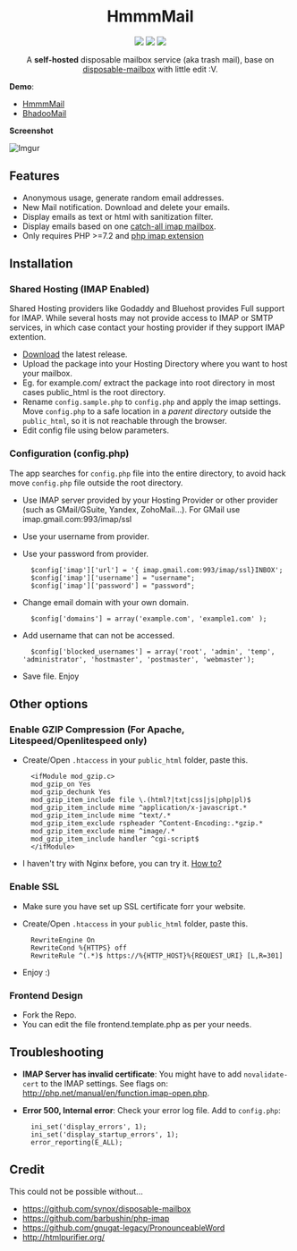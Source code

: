 <div align="center">

# HmmmMail

![](https://img.shields.io/badge/version-0.1.1-blue.svg)    ![](https://img.shields.io/badge/php-%3E%3D7.2-green.svg) ![](https://img.shields.io/badge/status-beta-lightgrey.svg)

A **self-hosted** disposable mailbox service (aka trash mail), base on [disposable-mailbox](https://github.com/synox/disposable-mailbox) with little edit :V.

</div>

**Demo**: 

* [HmmmMail](https://sharelun.com/)
* [BhadooMail](https://inbox.bhadoomail.com/inbox/) 

**Screenshot**

![Imgur](https://i.imgur.com/2Lqnp75.png)

## Features

* Anonymous usage, generate random email addresses. 
* New Mail notification. Download and delete your emails.
* Display emails as text or html with sanitization  filter. 
* Display emails based on one [catch-all imap mailbox](https://www.google.ch/search?q=how+to+setup+catch-all+imap+mailbox).
* Only requires PHP  >=7.2 and [php imap extension](http://php.net/manual/book.imap.php)

## Installation

### Shared Hosting (IMAP Enabled)

Shared Hosting providers like Godaddy and Bluehost provides Full support for IMAP. While several hosts may not provide access to IMAP or SMTP services, in which case contact your hosting provider if they support IMAP extention.

* [Download](https://github.com/HmmmmInc/HmmmMail/releases/latest) the latest release.
* Upload the package into your Hosting Directory where you want to host your mailbox.
* Eg. for example.com/ extract the package into root directory in most cases public_html is the root directory.
* Rename `config.sample.php` to `config.php` and apply the imap settings. Move `config.php` to a safe location in a *parent directory* outside the `public_html`, so it is not reachable through the browser.
* Edit config file using below parameters.

### Configuration (config.php)

The app searches for `config.php` file into the entire directory, to avoid hack move `config.php` file outside the root directory.

* Use IMAP server provided by your Hosting Provider or other provider (such as GMail/GSuite, Yandex, ZohoMail...). For GMail use imap.gmail.com:993/imap/ssl
* Use your username from provider.
* Use your password from provider.

        $config['imap']['url'] = '{ imap.gmail.com:993/imap/ssl}INBOX';
        $config['imap']['username'] = "username";
        $config['imap']['password'] = "password";

* Change email domain with your own domain.

        $config['domains'] = array('example.com', 'example1.com' );

* Add username that can not be accessed.

        $config['blocked_usernames'] = array('root', 'admin', 'temp', 'administrator', 'hostmaster', 'postmaster', 'webmaster');

* Save file. Enjoy

## Other options

### Enable GZIP Compression (For Apache, Litespeed/Openlitespeed only)

* Create/Open `.htaccess` in your `public_html` folder, paste this.

        <ifModule mod_gzip.c>
        mod_gzip_on Yes
        mod_gzip_dechunk Yes
        mod_gzip_item_include file \.(html?|txt|css|js|php|pl)$
        mod_gzip_item_include mime ^application/x-javascript.*
        mod_gzip_item_include mime ^text/.*
        mod_gzip_item_exclude rspheader ^Content-Encoding:.*gzip.*
        mod_gzip_item_exclude mime ^image/.*
        mod_gzip_item_include handler ^cgi-script$
        </ifModule>

* I haven't try with Nginx before, you can try it. [How to?](https://www.google.com/search?q=gzip+nginx&oq=gzip+nginx)

### Enable SSL
* Make sure you have set up SSL certificate forr your website.
* Create/Open `.htaccess` in your `public_html` folder, paste this.

        RewriteEngine On
        RewriteCond %{HTTPS} off
        RewriteRule ^(.*)$ https://%{HTTP_HOST}%{REQUEST_URI} [L,R=301]

* Enjoy :)

### Frontend Design

* Fork the Repo.
* You can edit the file frontend.template.php as per your needs.

## Troubleshooting

* **IMAP Server has invalid certificate**: You might have to add `novalidate-cert` to the IMAP settings. See flags on: http://php.net/manual/en/function.imap-open.php.
* **Error 500, Internal error**: Check your error log file. Add to `config.php`: 

        ini_set('display_errors', 1);   
        ini_set('display_startup_errors', 1);   
        error_reporting(E_ALL);

## Credit

This could not be possible without...

 * https://github.com/synox/disposable-mailbox
 * https://github.com/barbushin/php-imap
 * https://github.com/gnugat-legacy/PronounceableWord
 * http://htmlpurifier.org/